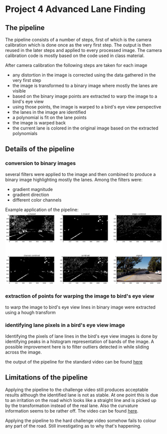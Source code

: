 # Project 4 Advanced Lane Finding

## The pipeline
The pipeline consists of a number of steps, first of which is the camera calibration which is done
once as the very first step. The output is then reused in the later steps and applied to
every processed image. The camera calibration code is mostly based on the code used
in class material.

After camera calibration the following steps are taken for each image
- any distortion in the image is corrected using the data gathered in the very first step
- the image is transformed to a binary image where mostly the lanes are visible
- based on the binary image points are extracted to warp the image to a bird's eye view
- using those points, the image is warped to a bird's eye view perspective
- the lanes in the image are identified
- a polynomial is fit on the lane points
- the image is warped back
- the current lane is colored in the original image based on the extracted polynomials

## Details of the pipeline
### conversion to binary images
several filters were applied to the image and then combined to produce a binary image
highlighting mostly the lanes. Among the filters were:
- gradient magnitude
- gradient direction
- different color channels

Example application of the pipeline:
![Thresholding applied to example image](./img/binary_output.png "binary images compared to input image")

### extraction of points for warping the image to bird's eye view
to warp the image to bird's eye view lines in binary image were extracted using
a hough transform

### identifying lane pixels in a bird's eye view image
Identifying the pixels of lane lines in the bird's eye view images is done by identifying
peaks in a histogram representation of bands of the image.
A possible improvement here is to filter outliers detected in while sliding across the image. 

the output of the pipeline for the standard video can be found [here](https://youtu.be/wswqXJ_hMF4)

## Limitations of the pipeline
Applying the pipeline to the challenge video still produces acceptable results although
the identified lane is not as stable. At one point this is due to an irritation on
the road which looks like a straight line and is picked up by the transformation
instead of the real lane. Also the curvature information seems to be rather off. The
video can be found [here](https://youtu.be/ad9kQ8aixnc).

Applying the pipeline to the hard challenge video somehow fails to colour any part
of the road. Still investigating as to why that's happening.
